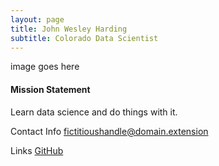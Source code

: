 ```yaml
---
layout: page
title: John Wesley Harding
subtitle: Colorado Data Scientist
---
```


image goes here

#### Mission Statement
  Learn data science and do things with it.

Contact Info
  [fictitioushandle@domain.extension](fictitioushandle@domain.extension)
  
Links
  [GitHub](https://github.com/johnwesleyharding)
